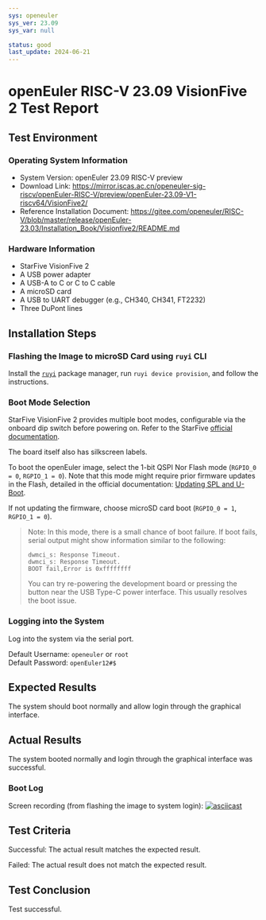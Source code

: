 ```yaml
---
sys: openeuler
sys_ver: 23.09
sys_var: null

status: good
last_update: 2024-06-21
---
```


# openEuler RISC-V 23.09 VisionFive 2 Test Report

## Test Environment

### Operating System Information

- System Version: openEuler 23.09 RISC-V preview
- Download Link: https://mirror.iscas.ac.cn/openeuler-sig-riscv/openEuler-RISC-V/preview/openEuler-23.09-V1-riscv64/VisionFive2/
- Reference Installation Document: https://gitee.com/openeuler/RISC-V/blob/master/release/openEuler-23.03/Installation_Book/Visionfive2/README.md

### Hardware Information

- StarFive VisionFive 2
- A USB power adapter
- A USB-A to C or C to C cable
- A microSD card
- A USB to UART debugger (e.g., CH340, CH341, FT2232)
- Three DuPont lines

## Installation Steps

### Flashing the Image to microSD Card using `ruyi` CLI

Install the [`ruyi`](https://github.com/ruyisdk/ruyi) package manager, run `ruyi device provision`, and follow the instructions.

### Boot Mode Selection

StarFive VisionFive 2 provides multiple boot modes, configurable via the onboard dip switch before powering on. Refer to the StarFive [official documentation](https://doc.rvspace.org/VisionFive2/Quick_Start_Guide/VisionFive2_SDK_QSG/boot_mode_settings.html).

The board itself also has silkscreen labels.

To boot the openEuler image, select the 1-bit QSPI Nor Flash mode (`RGPIO_0 = 0`, `RGPIO_1 = 0`). Note that this mode might require prior firmware updates in the Flash, detailed in the official documentation: [Updating SPL and U-Boot](https://doc.rvspace.org/VisionFive2/Quick_Start_Guide/VisionFive2_QSG/spl_u_boot_0.html).

If not updating the firmware, choose microSD card boot (`RGPIO_0 = 1`, `RGPIO_1 = 0`).

> Note: In this mode, there is a small chance of boot failure. If boot fails, serial output might show information similar to the following:
>
> ```log
>dwmci_s: Response Timeout.                                                                                            
>dwmci_s: Response Timeout.                                                                                            
>BOOT fail,Error is 0xffffffff
>```
>
> You can try re-powering the development board or pressing the button near the USB Type-C power interface. This usually resolves the boot issue.

### Logging into the System

Log into the system via the serial port.

Default Username: `openeuler` or `root`  
Default Password: `openEuler12#$`

## Expected Results

The system should boot normally and allow login through the graphical interface.

## Actual Results

The system booted normally and login through the graphical interface was successful.

### Boot Log

Screen recording (from flashing the image to system login):
[![asciicast](https://asciinema.org/a/A3KitOgctHGhyUvkUd2a8LwsH.svg)](https://asciinema.org/a/A3KitOgctHGhyUvkUd2a8LwsH)

## Test Criteria

Successful: The actual result matches the expected result.

Failed: The actual result does not match the expected result.

## Test Conclusion

Test successful.
